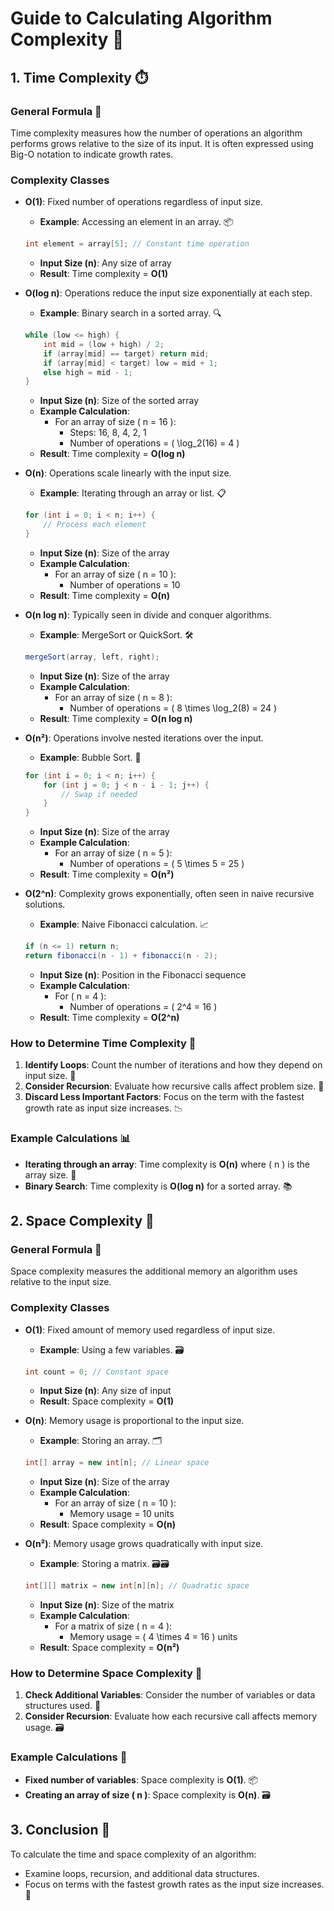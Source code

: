 # Guide to Calculating Algorithm Complexity 🚀

## 1. Time Complexity ⏱️

### General Formula 📏

Time complexity measures how the number of operations an algorithm performs grows relative to the size of its input. It is often expressed using Big-O notation to indicate growth rates.

### Complexity Classes

- **O(1)**: Fixed number of operations regardless of input size.
  - **Example**: Accessing an element in an array. 📦
  ```java
  int element = array[5]; // Constant time operation
  ```
  - **Input Size (n)**: Any size of array
  - **Result**: Time complexity = **O(1)**

- **O(log n)**: Operations reduce the input size exponentially at each step.
  - **Example**: Binary search in a sorted array. 🔍
  ```java
  while (low <= high) {
      int mid = (low + high) / 2;
      if (array[mid] == target) return mid;
      if (array[mid] < target) low = mid + 1;
      else high = mid - 1;
  }
  ```
  - **Input Size (n)**: Size of the sorted array
  - **Example Calculation**:
    - For an array of size \( n = 16 \):
      - Steps: 16, 8, 4, 2, 1
      - Number of operations = \( \log_2(16) = 4 \)
  - **Result**: Time complexity = **O(log n)**

- **O(n)**: Operations scale linearly with the input size.
  - **Example**: Iterating through an array or list. 📋
  ```java
  for (int i = 0; i < n; i++) {
      // Process each element
  }
  ```
  - **Input Size (n)**: Size of the array
  - **Example Calculation**:
    - For an array of size \( n = 10 \):
      - Number of operations = 10
  - **Result**: Time complexity = **O(n)**

- **O(n log n)**: Typically seen in divide and conquer algorithms.
  - **Example**: MergeSort or QuickSort. 🛠️
  ```java
  mergeSort(array, left, right);
  ```
  - **Input Size (n)**: Size of the array
  - **Example Calculation**:
    - For an array of size \( n = 8 \):
      - Number of operations = \( 8 \times \log_2(8) = 24 \)
  - **Result**: Time complexity = **O(n log n)**

- **O(n²)**: Operations involve nested iterations over the input.
  - **Example**: Bubble Sort. 🔄
  ```java
  for (int i = 0; i < n; i++) {
      for (int j = 0; j < n - i - 1; j++) {
          // Swap if needed
      }
  }
  ```
  - **Input Size (n)**: Size of the array
  - **Example Calculation**:
    - For an array of size \( n = 5 \):
      - Number of operations = \( 5 \times 5 = 25 \)
  - **Result**: Time complexity = **O(n²)**

- **O(2^n)**: Complexity grows exponentially, often seen in naive recursive solutions.
  - **Example**: Naive Fibonacci calculation. 📈
  ```java
  if (n <= 1) return n;
  return fibonacci(n - 1) + fibonacci(n - 2);
  ```
  - **Input Size (n)**: Position in the Fibonacci sequence
  - **Example Calculation**:
    - For \( n = 4 \):
      - Number of operations = \( 2^4 = 16 \)
  - **Result**: Time complexity = **O(2^n)**

### How to Determine Time Complexity 🧮

1. **Identify Loops**: Count the number of iterations and how they depend on input size. 🔁
2. **Consider Recursion**: Evaluate how recursive calls affect problem size. 🔄
3. **Discard Less Important Factors**: Focus on the term with the fastest growth rate as input size increases. 📉

### Example Calculations 📊

- **Iterating through an array**: Time complexity is **O(n)** where \( n \) is the array size. 📜
- **Binary Search**: Time complexity is **O(log n)** for a sorted array. 📚

## 2. Space Complexity 💾

### General Formula 🧩

Space complexity measures the additional memory an algorithm uses relative to the input size.

### Complexity Classes

- **O(1)**: Fixed amount of memory used regardless of input size.
  - **Example**: Using a few variables. 🗃️
  ```java
  int count = 0; // Constant space
  ```
  - **Input Size (n)**: Any size of input
  - **Result**: Space complexity = **O(1)**

- **O(n)**: Memory usage is proportional to the input size.
  - **Example**: Storing an array. 🗂️
  ```java
  int[] array = new int[n]; // Linear space
  ```
  - **Input Size (n)**: Size of the array
  - **Example Calculation**:
    - For an array of size \( n = 10 \):
      - Memory usage = 10 units
  - **Result**: Space complexity = **O(n)**

- **O(n²)**: Memory usage grows quadratically with input size.
  - **Example**: Storing a matrix. 🗃️🗃️
  ```java
  int[][] matrix = new int[n][n]; // Quadratic space
  ```
  - **Input Size (n)**: Size of the matrix
  - **Example Calculation**:
    - For a matrix of size \( n = 4 \):
      - Memory usage = \( 4 \times 4 = 16 \) units
  - **Result**: Space complexity = **O(n²)**

### How to Determine Space Complexity 📏

1. **Check Additional Variables**: Consider the number of variables or data structures used. 🧮
2. **Consider Recursion**: Evaluate how each recursive call affects memory usage. 🗃️

### Example Calculations 🧾

- **Fixed number of variables**: Space complexity is **O(1)**. 📦
- **Creating an array of size \( n \)**: Space complexity is **O(n)**. 🗃️

## 3. Conclusion 🏁

To calculate the time and space complexity of an algorithm:

- Examine loops, recursion, and additional data structures.
- Focus on terms with the fastest growth rates as the input size increases. 🚀
